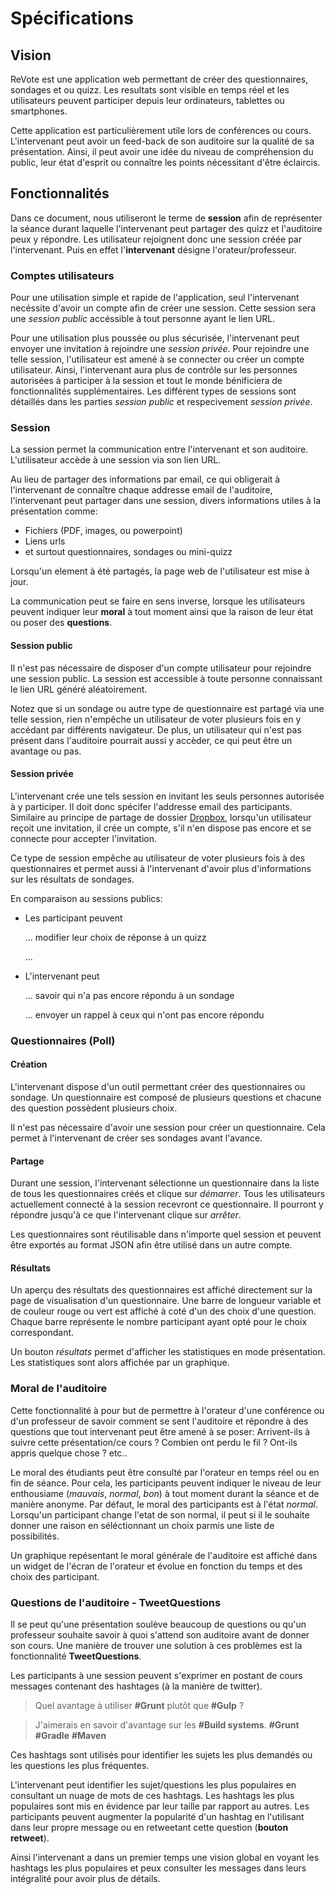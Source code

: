 # Spécifications

## Vision

ReVote est une application web permettant de créer des questionnaires, sondages et ou quizz. Les resultats sont visible en temps réel et les utilisateurs peuvent participer depuis leur ordinateurs, tablettes ou smartphones.

Cette application est particulièrement utile lors de conférences ou cours. L'intervenant peut avoir un feed-back de son auditoire sur la qualité de sa présentation. Ainsi, il peut avoir une idée du niveau de compréhension du public, leur état d'esprit ou connaître les points nécessitant d'être éclaircis.

## Fonctionnalités

Dans ce document, nous utiliseront le terme de **session** afin de représenter la séance durant laquelle l'intervenant peut partager des quizz et l'auditoire peux y répondre. Les utilisateur rejoignent donc une session créée par l'intervenant. Puis en effet l'**intervenant** désigne l'orateur/professeur.

### Comptes utilisateurs

Pour une utilisation simple et rapide de l'application, seul l'intervenant necéssite d'avoir un compte afin de créer une session. Cette session sera une *session public* accéssible à tout personne ayant le lien URL.

Pour une utilisation plus poussée ou plus sécurisée, l'intervenant peut envoyer une invitation à rejoindre une *session privée*. Pour rejoindre une telle session, l'utilisateur est amené à se connecter ou créer un compte utilisateur. Ainsi, l'intervenant aura plus de contrôle sur les personnes autorisées à participer à la session et tout le monde bénificiera de fonctionnalités supplémentaires. Les différent types de sessions sont détaillés dans les parties *session public* et respecivement *session privée*.

### Session

La session permet la communication entre l'intervenant et son auditoire. L'utilisateur accède à une session via son lien URL. 

Au lieu de partager des informations par email, ce qui obligerait à l'intervenant de connaître chaque addresse email de l'auditoire, l'intervenant peut partager dans une session, divers informations utiles à la présentation comme:

* Fichiers (PDF, images, ou powerpoint)
* Liens urls
* et surtout questionnaires, sondages ou mini-quizz

Lorsqu'un element à été partagés, la page web de l'utilisateur est mise à jour.

La communication peut se faire en sens inverse, lorsque les utilisateurs peuvent indiquer leur **moral** à tout moment ainsi que la raison de leur état ou poser des **questions**.

#### Session public

Il n'est pas nécessaire de disposer d'un compte utilisateur pour rejoindre une session public. La session est accessible à toute personne connaissant le lien URL généré aléatoirement. 

Notez que si un sondage ou autre type de questionnaire est partagé via une telle session, rien n'empêche un utilisateur de voter plusieurs fois en y accédant par différents navigateur. De plus, un utilisateur qui n'est pas présent dans l'auditoire pourrait aussi y accèder, ce qui peut être un avantage ou pas.

#### Session privée

L'intervenant crée une tels session en invitant les seuls personnes autorisée à y participer. Il doit donc spécifer l'addresse email des participants. Similaire au principe de partage de dossier [Dropbox](http://dropbox.com), lorsqu'un utilisateur reçoit une invitation, il crée un compte, s'il n'en dispose pas encore et se connecte pour accepter l'invitation.

Ce type de session empêche au utilisateur de voter plusieurs fois à des questionnaires et permet aussi à l'intervenant d'avoir plus d'informations sur les résultats de sondages.

En comparaison au sessions publics:

* Les participant peuvent
 
  ... modifier leur choix de réponse à un quizz
  
  ... 
  
* L'intervenant peut

  ... savoir qui n'a pas encore répondu à un sondage
  
  ... envoyer un rappel à ceux qui n'ont pas encore répondu
  

### Questionnaires (Poll)

#### Création
L'intervenant dispose d'un outil permettant créer des questionnaires ou sondage.
Un questionnaire est composé de plusieurs questions et chacune des question possèdent plusieurs choix. 

Il n'est pas nécessaire d'avoir une session pour créer un questionnaire. Cela permet à l'intervenant de créer ses sondages avant l'avance.

#### Partage
Durant une session, l'intervenant sélectionne un questionnaire dans la liste de tous les questionnaires créés et clique sur *démarrer*. Tous les utilisateurs actuellement connecté à la session recevront ce questionnaire. Il pourront y répondre jusqu'à ce que l'intervenant clique sur *arrêter*. 

Les questionnaires sont réutilisable dans n'importe quel session et peuvent être exportés au format JSON afin être utilisé dans un autre compte.

#### Résultats
Un aperçu des résultats des questionnaires est affiché directement sur la page de visualisation d'un questionnaire. Une barre de longueur variable et de couleur rouge ou vert est affiché à coté d'un des choix d'une question. Chaque barre représente le nombre participant ayant opté pour le choix correspondant.

Un bouton *résultats* permet d'afficher les statistiques en mode présentation. Les statistiques sont alors affichée par un graphique.

### Moral de l'auditoire

Cette fonctionnalité à pour but de permettre à l'orateur d'une conférence ou d'un professeur de savoir comment se sent l'auditoire et répondre à des questions que tout intervenant peut être amené à se poser: Arrivent-ils à suivre cette présentation/ce cours ? Combien ont perdu le fil ? Ont-ils appris quelque chose ? etc..

Le moral des étudiants peut être consulté par l'orateur en temps réel ou en fin de séance. Pour cela, les participants peuvent indiquer le niveau de leur enthousiame (*mauvais*, *normal*, *bon*) à tout moment durant la séance et de manière anonyme. Par défaut, le moral des participants est à l'état *normal*. Lorsqu'un participant change l'etat de son normal, il peut si il le souhaite donner une raison en séléctionnant un choix parmis une liste de possibilités.

Un graphique repésentant le moral générale de l'auditoire est affiché dans un widget de l'écran de l'orateur et évolue en fonction du temps et des choix des participant.

### Questions de l'auditoire - TweetQuestions

Il se peut qu'une présentation soulève beaucoup de questions ou qu'un professeur souhaite savoir à quoi s'attend son auditoire avant de donner son cours. Une manière de trouver une solution à ces problèmes est la fonctionnalité **TweetQuestions**.

Les participants à une session peuvent s'exprimer en postant de cours messages contenant des hashtages (à la manière de twitter). 

> Quel avantage à utiliser **#Grunt** plutôt que **#Gulp** ?

> J'aimerais en savoir d'avantage sur les **#Build systems**. **#Grunt** **#Gradle** **#Maven**

Ces hashtags sont utilisés pour identifier les sujets les plus demandés ou les questions les plus fréquentes. 

L'intervenant peut identifier les sujet/questions les plus populaires en consultant un nuage de mots de ces hashtags. Les hashtags les plus populaires sont mis en évidence par leur taille par rapport au autres. Les participants peuvent augmenter la popularité d'un hashtag en l'utilisant dans leur propre message ou en retweetant cette question (**bouton retweet**). 

Ainsi l'intervenant a dans un premier temps une vision global en voyant les hashtags les plus populaires et peux consulter les messages dans leurs intégralité pour avoir plus de détails.



